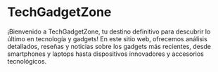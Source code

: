 # TechGadgetZone
¡Bienvenido a TechGadgetZone, tu destino definitivo para descubrir lo último en tecnología y gadgets! En este sitio web, ofrecemos análisis detallados, reseñas y noticias sobre los gadgets más recientes, desde smartphones y laptops hasta dispositivos innovadores y accesorios tecnológicos.
